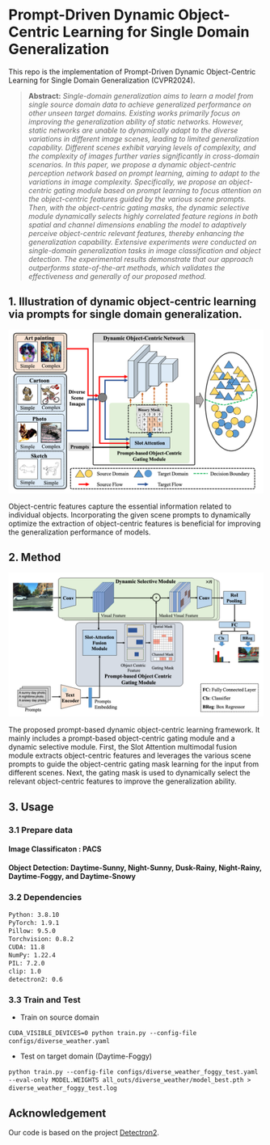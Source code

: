 # Prompt-Driven Dynamic Object-Centric Learning for Single Domain Generalization
This repo is the implementation of Prompt-Driven Dynamic Object-Centric Learning for Single Domain Generalization (CVPR2024).

> **Abstract:** *Single-domain generalization aims to learn a model from single source domain data to achieve generalized performance on other unseen target domains. Existing works primarily focus on improving the generalization ability of static networks. However, static networks are unable to dynamically adapt to the diverse variations in different image scenes, leading to limited generalization capability. Different scenes exhibit varying levels of complexity, and the complexity of images further varies significantly in cross-domain scenarios. In this paper, we propose a dynamic object-centric perception network based on prompt learning, aiming to adapt to the variations in image complexity. Specifically, we propose an object-centric gating module based on prompt learning to focus attention on the object-centric features guided by the various scene prompts. Then, with the object-centric gating masks, the dynamic selective module dynamically selects highly correlated feature regions in both spatial and channel dimensions enabling the model to adaptively perceive object-centric relevant features, thereby enhancing the generalization capability. Extensive experiments were conducted on single-domain generalization tasks in image classification and object detection. The experimental results demonstrate that our approach outperforms state-of-the-art methods, which validates the effectiveness and generally of our proposed method.*

## 1. Illustration of dynamic object-centric learning via prompts for single domain generalization. 

<p align="center">
    <img src='./Introduction.png' width=700/>
</p>

Object-centric features capture the essential information related to individual objects.
Incorporating the given scene prompts to dynamically optimize the extraction of object-centric features is beneficial for improving the generalization performance of models.

## 2. Method

<p align="center">
    <img src='./Framework.png' width=800/>
</p>

The proposed prompt-based dynamic object-centric learning framework. It mainly includes a prompt-based object-centric gating module and a dynamic selective module. First, the Slot Attention multimodal fusion module extracts object-centric features and leverages the various scene prompts to guide the object-centric gating mask learning for the input from different scenes. Next, the gating mask is used to dynamically select the relevant object-centric features to improve the
generalization ability.

## 3. Usage
### 3.1 Prepare data
#### Image Classificaton : PACS
#### Object Detection: Daytime-Sunny, Night-Sunny, Dusk-Rainy, Night-Rainy, Daytime-Foggy, and Daytime-Snowy



### 3.2 Dependencies

	Python: 3.8.10
	PyTorch: 1.9.1
	Pillow: 9.5.0
	Torchvision: 0.8.2
	CUDA: 11.8
	NumPy: 1.22.4
	PIL: 7.2.0
	clip: 1.0
	detectron2: 0.6

### 3.3 Train and Test

- Train on source domain
```
CUDA_VISIBLE_DEVICES=0 python train.py --config-file configs/diverse_weather.yaml
```

- Test on target domain (Daytime-Foggy)

```
python train.py --config-file configs/diverse_weather_foggy_test.yaml --eval-only MODEL.WEIGHTS all_outs/diverse_weather/model_best.pth > diverse_weather_foggy_test.log
```

## Acknowledgement
Our code is based on the project [Detectron2](https://github.com/facebookresearch/detectron2).
